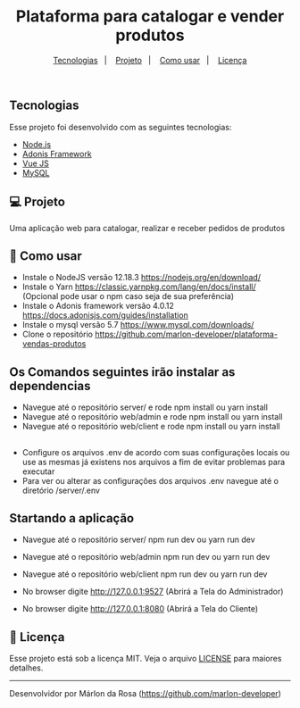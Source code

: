 <h1 align="center">
    Plataforma para catalogar e vender produtos
</h1>

<p align="center">
  <a href="#tecnologias">Tecnologias</a>&nbsp;&nbsp;&nbsp;|&nbsp;&nbsp;&nbsp;
  <a href="#-projeto">Projeto</a>&nbsp;&nbsp;&nbsp;|&nbsp;&nbsp;&nbsp;
  <a href="#-como-usar">Como usar</a>&nbsp;&nbsp;&nbsp;|&nbsp;&nbsp;&nbsp;
  <a href="#memo-licença">Licença</a>
</p>

<br>

## Tecnologias

Esse projeto foi desenvolvido com as seguintes tecnologias:

- [Node.js](https://nodejs.org/en/)
- [Adonis Framework](https://adonisjs.com/)
- [Vue JS](https://vuejs.org/)
- [MySQL](https://www.mysql.com/)

## 💻 Projeto

Uma aplicação web para catalogar, realizar e receber pedidos de produtos

## 🤔 Como usar

- Instale o NodeJS versão 12.18.3 https://nodejs.org/en/download/
- Instale o Yarn https://classic.yarnpkg.com/lang/en/docs/install/ (Opcional pode usar o npm caso seja de sua preferência)
- Instale o Adonis framework versão 4.0.12 https://docs.adonisjs.com/guides/installation
- Instale o mysql versão 5.7 https://www.mysql.com/downloads/
- Clone o repositório https://github.com/marlon-developer/plataforma-vendas-produtos

## Os Comandos seguintes irão instalar as dependencias
- Navegue até o repositório server/ e rode npm install ou yarn install
- Navegue até o repositório web/admin e rode npm install ou yarn install
- Navegue até o repositório web/client e rode npm install ou yarn install

## 
- Configure os arquivos .env de acordo com suas configurações locais ou use as mesmas já existens nos arquivos a fim de evitar problemas para executar
- Para ver ou alterar as configurações dos arquivos .env navegue até o diretório /server/.env

## Startando a aplicação
- Navegue até o repositório server/ npm run dev ou yarn run dev
- Navegue até o repositório web/admin npm run dev ou yarn run dev
- Navegue até o repositório web/client npm run dev ou yarn run dev

- No browser digite http://127.0.0.1:9527 (Abrirá a Tela do Administrador)
- No browser digite http://127.0.0.1:8080 (Abrirá a Tela do Cliente)

## :memo: Licença

Esse projeto está sob a licença MIT. Veja o arquivo [LICENSE](LICENSE.md) para maiores detalhes.

---

Desenvolvidor por Márlon da Rosa (https://github.com/marlon-developer)
